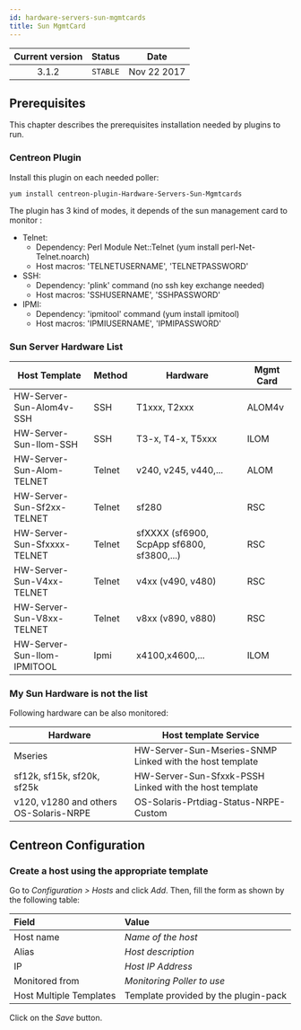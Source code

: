 ```yaml
---
id: hardware-servers-sun-mgmtcards
title: Sun MgmtCard
---
```


| Current version | Status | Date |
| :-: | :-: | :-: |
| 3.1.2 | `STABLE` | Nov 22 2017 |

## Prerequisites

This chapter describes the prerequisites installation needed by plugins to run.

### Centreon Plugin

Install this plugin on each needed poller:

``` shell
yum install centreon-plugin-Hardware-Servers-Sun-Mgmtcards
```

The plugin has 3 kind of modes, it depends of the sun management card to monitor
:

  - Telnet:
      - Dependency: Perl Module Net::Telnet (yum install perl-Net-Telnet.noarch)
      - Host macros: 'TELNETUSERNAME', 'TELNETPASSWORD'
  - SSH:
      - Dependency: 'plink' command (no ssh key exchange needed)
      - Host macros: 'SSHUSERNAME', 'SSHPASSWORD'
  - IPMI:
      - Dependency: 'ipmitool' command (yum install ipmitool)
      - Host macros: 'IPMIUSERNAME', 'IPMIPASSWORD'

### Sun Server Hardware List

| Host Template               | Method | Hardware                                   | Mgmt Card |
| --------------------------- | ------ | ------------------------------------------ | --------- |
| HW-Server-Sun-Alom4v-SSH    | SSH    | T1xxx, T2xxx                               | ALOM4v    |
| HW-Server-Sun-Ilom-SSH      | SSH    | T3-x, T4-x, T5xxx                          | ILOM      |
| HW-Server-Sun-Alom-TELNET   | Telnet | v240, v245, v440,...                       | ALOM      |
| HW-Server-Sun-Sf2xx-TELNET  | Telnet | sf280                                      | RSC       |
| HW-Server-Sun-Sfxxxx-TELNET | Telnet | sfXXXX (sf6900, ScpApp sf6800, sf3800,...) | RSC       |
| HW-Server-Sun-V4xx-TELNET   | Telnet | v4xx (v490, v480)                          | RSC       |
| HW-Server-Sun-V8xx-TELNET   | Telnet | v8xx (v890, v880)                          | RSC       |
| HW-Server-Sun-Ilom-IPMITOOL | Ipmi   | x4100,x4600,...                            | ILOM      |

### My Sun Hardware is not the list

Following hardware can be also monitored:

| Hardware                               | Host template Service                                    |
| -------------------------------------- | -------------------------------------------------------- |
| Mseries                                | HW-Server-Sun-Mseries-SNMP Linked with the host template |
| sf12k, sf15k, sf20k, sf25k             | HW-Server-Sun-Sfxxk-PSSH Linked with the host template   |
| v120, v1280 and others OS-Solaris-NRPE | OS-Solaris-Prtdiag-Status-NRPE-Custom                    |

## Centreon Configuration

### Create a host using the appropriate template

Go to *Configuration \> Hosts* and click *Add*. Then, fill the form as shown by
the following table:

| Field                                | Value                                |
| :----------------------------------- | :----------------------------------- |
| Host name                            | *Name of the host*                   |
| Alias                                | *Host description*                   |
| IP                                   | *Host IP Address*                    |
| Monitored from                       | *Monitoring Poller to use*           |
| Host Multiple Templates              | Template provided by the plugin-pack |

Click on the *Save* button.


